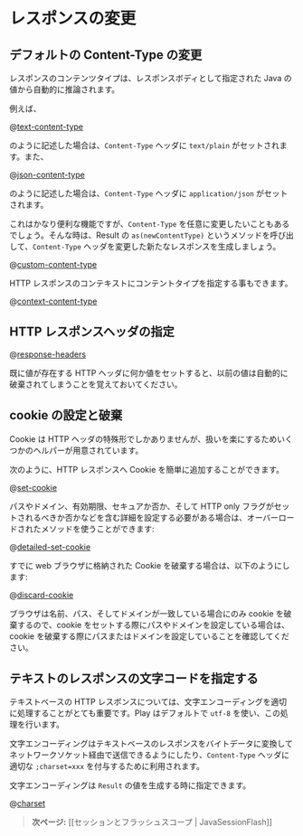<!--- Copyright (C) 2009-2013 Typesafe Inc. <http://www.typesafe.com> -->
<!--
# Manipulating the response
-->
# レスポンスの変更

<!--
## Changing the default Content-Type
-->
## デフォルトの Content-Type の変更

<!--
The result content type is automatically inferred from the Java value you specify as body.
-->
レスポンスのコンテンツタイプは、レスポンスボディとして指定された Java の値から自動的に推論されます。

<!--
For example:
-->
例えば、

@[text-content-type](code/javaguide/http/JavaResponse.java)

<!--
Will automatically set the `Content-Type` header to `text/plain`, while:
-->
のように記述した場合は、`Content-Type` ヘッダに `text/plain` がセットされます。また、

@[json-content-type](code/javaguide/http/JavaResponse.java)

<!--
will set the `Content-Type` header to `application/json`.
-->
のように記述した場合は、`Content-Type` ヘッダに `application/json` がセットされます。

<!--
This is pretty useful, but sometimes you want to change it. Just use the `as(newContentType)` method on a result to create a new similar result with a different `Content-Type` header:
-->
これはかなり便利な機能ですが、`Content-Type` を任意に変更したいこともあるでしょう。そんな時は、Result の `as(newContentType)` というメソッドを呼び出して、`Content-Type` ヘッダを変更した新たなレスポンスを生成しましょう。

@[custom-content-type](code/javaguide/http/JavaResponse.java)

<!--
You can also set the content type on the HTTP response context:
-->
HTTP レスポンスのコンテキストにコンテントタイプを指定する事もできます。

@[context-content-type](code/javaguide/http/JavaResponse.java)

<!--
## Setting HTTP response headers
-->
## HTTP レスポンスヘッダの指定

@[response-headers](code/javaguide/http/JavaResponse.java)

<!--
Note that setting an HTTP header will automatically discard any previous value.
-->
既に値が存在する HTTP ヘッダに何か値をセットすると、以前の値は自動的に破棄されてしまうことを覚えておいてください。

<!--
## Setting and discarding cookies
-->
## cookie の設定と破棄

<!--
Cookies are just a special form of HTTP headers, but Play provides a set of helpers to make it easier.
-->
Cookie は HTTP ヘッダの特殊形でしかありませんが、扱いを楽にするためいくつかのヘルパーが用意されています。

<!--
You can easily add a Cookie to the HTTP response:
-->
次のように、HTTP レスポンスへ Cookie を簡単に追加することができます。

@[set-cookie](code/javaguide/http/JavaResponse.java)

<!--
If you need to set more details, including the path, domain, expiry, whether it's secure, and whether the HTTP only flag should be set, you can do this with the overloaded methods:
-->
パスやドメイン、有効期限、セキュアか否か、そして HTTP only フラグがセットされるべきか否かなどを含む詳細を設定する必要がある場合は、オーバーロードされたメソッドを使うことができます:

@[detailed-set-cookie](code/javaguide/http/JavaResponse.java)

<!--
To discard a Cookie previously stored on the web browser:
-->
すでに web ブラウザに格納された Cookie を破棄する場合は、以下のようにします: 

@[discard-cookie](code/javaguide/http/JavaResponse.java)

<!--
Make sure, if you set a path or domain when setting the cookie, that you set the same path or domain when discarding the cookie, as the browser will only discard it if the name, path and domain matches.
-->
ブラウザは名前、パス、そしてドメインが一致している場合にのみ cookie を破棄するので、cookie をセットする際にパスやドメインを設定している場合は、cookie を破棄する際にパスまたはドメインを設定していることを確認してください。

<!--
## Specifying the character encoding for text results
-->
## テキストのレスポンスの文字コードを指定する

<!--
For a text-based HTTP response it is very important to handle the character encoding correctly. Play handles that for you and uses `utf-8` by default.
-->
テキストベースの HTTP レスポンスについては、文字エンコーディングを適切に処理することがとても重要です。Play はデフォルトで `utf-8` を使い、この処理を行います。

<!--
The encoding is used to both convert the text response to the corresponding bytes to send over the network socket, and to add the proper `;charset=xxx` extension to the `Content-Type` header.
-->
文字エンコーディングはテキストベースのレスポンスをバイトデータに変換してネットワークソケット経由で送信できるようにしたり、`Content-Type` ヘッダに適切な `;charset=xxx` を付与するために利用されます。

<!--
The encoding can be specified when you are generating the `Result` value:
-->
文字エンコーディングは `Result` の値を生成する時に指定できます。

@[charset](code/javaguide/http/JavaResponse.java)

<!--
> **Next:** [[Session and Flash scopes | JavaSessionFlash]]
-->
> **次ページ:** [[セッションとフラッシュスコープ | JavaSessionFlash]]

